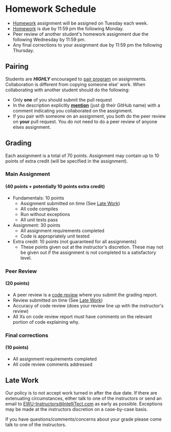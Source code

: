 # Homework Schedule #

* [Homework](Homework-Assignments.md) assignment will be assigned on Tuesday each week.
* [Homework](Homework-Assignments.md) is due by 11:59 pm the following Monday.
* Peer review of another student's homework assignment due the following Wednesday by 11:59 pm.
* Any final corrections to your assignment due by 11:59 pm the following Thursday.

## Pairing ##

Students are ***HIGHLY*** encouraged to [pair program](https://en.wikipedia.org/wiki/Pair_programming) on assignments. Collaboration is different from copying someone else' work. When collaborating with another student should do the following:
* Only **one** of you should submit the pull request
* In the description explicitly **[mention](https://blog.github.com/2011-03-23-mention-somebody-they-re-notified/)** (just @ their GitHub name) with a comment indicating you collaborated on the assignment.
* If you pair with someone on an assignment, you both do the peer review on **your** pull request. You do not need to do a peer review of anyone elses assignment.

## Grading ##

Each assignment is a total of 70 points. Assignment may contain up to 10 points of extra credit (will be specified in the assignment).

### Main Assignment ###

#### (40 points + potentially 10 points extra credit) ####

* Fundamentals: 10 points
  * Assignment submitted on time (See [Late Work](#Late-Work))
  * All code compiles
  * Run without exceptions
  * All unit tests pass
* Assignment: 30 points
  * All assignment requirements completed
  * Code is appropriately unit tested
* Extra credit: 10 points (not guaranteed for all assignments)
  * These points given out at the instructor's discretion. These may not be given out if the assignment is not completed to a satisfactory level.

### Peer Review ###

#### (20 points) ####

* A peer review is a [code review](Homework-Assignments.md#Peer-Review) where you submit the grading report.
* Review submitted on time (See [Late Work](#Late-Work))
* Accuracy of code review (does your review line up with the instructor's review)
* All Xs on code review report must have comments on the relevant portion of code explaining why.

### Final corrections ###

#### (10 points) ####

* All assignment requirements completed
* All code review comments addressed

## Late Work ##

Our policy is to not accept work turned in after the due date. If there are extenuating circumstances, either talk to one of the instructors or send an email to EWU-Instructors@IntelliTect.com as early as possible. Exceptions may be made at the instructors discretion on a case-by-case basis.

If you have questions/comments/concerns about your grade please come talk to one of the instructors.